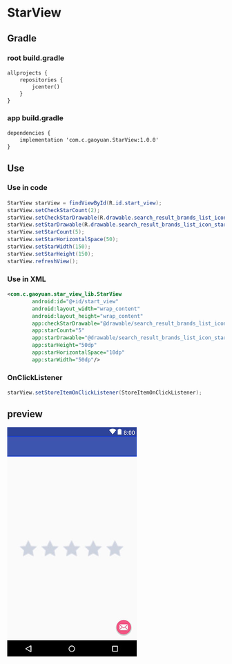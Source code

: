 # StarView

## Gradle

### root build.gradle

```
allprojects {
    repositories {
        jcenter()
    }
}
```

### app build.gradle

```
dependencies {
    implementation 'com.c.gaoyuan.StarView:1.0.0'
}
```
## Use
### Use in code
```Java
StarView starView = findViewById(R.id.start_view);
starView.setCheckStarCount(2);
starView.setCheckStarDrawable(R.drawable.search_result_brands_list_icon_star_y);
starView.setStarDrawable(R.drawable.search_result_brands_list_icon_star_g);
starView.setStarCount(5);
starView.setStarHorizontalSpace(50);
starView.setStarWidth(150);
starView.setStarHeight(150);
starView.refreshView();
```
### Use in XML
```XML
<com.c.gaoyuan.star_view_lib.StarView
        android:id="@+id/start_view"
        android:layout_width="wrap_content"
        android:layout_height="wrap_content"
        app:checkStarDrawable="@drawable/search_result_brands_list_icon_star_y"
        app:starCount="5"
        app:starDrawable="@drawable/search_result_brands_list_icon_star_g"
        app:starHeight="50dp"
        app:starHorizontalSpace="10dp"
        app:starWidth="50dp"/>
```
### OnClickListener
```Java
starView.setStoreItemOnClickListener(StoreItemOnClickListener);
```
## preview
![sample](https://github.com/bengyuan25/StarView/blob/master/samplePicture.jpg?raw=true)
